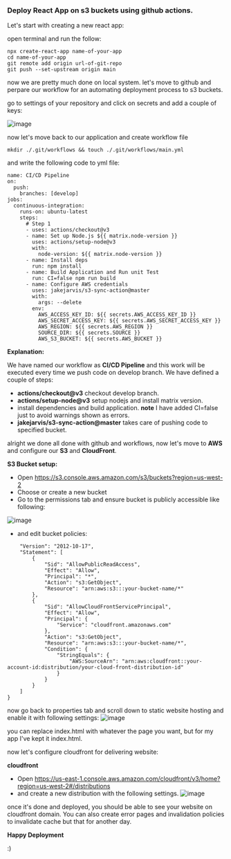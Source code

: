 ### Deploy React App on s3 buckets using github actions.

Let's start with creating a new react app:

open terminal and run the follow:
```
npx create-react-app name-of-your-app
cd name-of-your-app
git remote add origin url-of-git-repo
git push --set-upstream origin main
```

now we are pretty much done on local system.
let's move to github and perpare our workflow for an automating deployment process to s3 buckets.

go to settings of your repository and click on secrets and add a couple of keys:

![image](https://user-images.githubusercontent.com/2582649/193400089-f318efee-140a-43ec-be49-5af7e254ea64.png)

now let's move back to our application and create workflow file

`mkdir ./.git/workflows && touch ./.git/workflows/main.yml`

and write the following code to yml file:

```
name: CI/CD Pipeline
on:
  push:
    branches: [develop]
jobs:
  continuous-integration:
    runs-on: ubuntu-latest
    steps:
      # Step 1
      - uses: actions/checkout@v3
      - name: Set up Node.js ${{ matrix.node-version }}
        uses: actions/setup-node@v3
        with:
          node-version: ${{ matrix.node-version }}
      - name: Install deps
        run: npm install    
      - name: Build Application and Run unit Test
        run: CI=false npm run build
      - name: Configure AWS credentials
        uses: jakejarvis/s3-sync-action@master
        with:
          args: --delete
        env:
          AWS_ACCESS_KEY_ID: ${{ secrets.AWS_ACCESS_KEY_ID }}
          AWS_SECRET_ACCESS_KEY: ${{ secrets.AWS_SECRET_ACCESS_KEY }}
          AWS_REGION: ${{ secrets.AWS_REGION }}
          SOURCE_DIR: ${{ secrets.SOURCE }}
          AWS_S3_BUCKET: ${{ secrets.AWS_BUCKET }}
```

**Explanation:**

We have named our workflow as **CI/CD Pipeline** and this work will be executed every time we push code on develop branch.
We have defined a couple of steps:
- **actions/checkout@v3** checkout develop branch.
- **actions/setup-node@v3** setup nodejs and install matrix version.
- install dependencies and build application. **note** I have added CI=false just to avoid warnings shown as errors.
- **jakejarvis/s3-sync-action@master** takes care of pushing code to specified bucket.

alright we done all done with github and workflows, now let's move to **AWS** and configure our **S3** and **CloudFront**.

**S3 Bucket setup:**
- Open https://s3.console.aws.amazon.com/s3/buckets?region=us-west-2
- Choose or create a new bucket
- Go to the permissions tab and ensure bucket is publicly accessible like following:

![image](https://user-images.githubusercontent.com/2582649/193400120-29e87438-3159-4804-af7f-c3d012ab934e.png)

- and edit bucket policies:
```{
    "Version": "2012-10-17",
    "Statement": [
        {
            "Sid": "AllowPublicReadAccess",
            "Effect": "Allow",
            "Principal": "*",
            "Action": "s3:GetObject",
            "Resource": "arn:aws:s3:::your-bucket-name/*"
        },
        {
            "Sid": "AllowCloudFrontServicePrincipal",
            "Effect": "Allow",
            "Principal": {
                "Service": "cloudfront.amazonaws.com"
            },
            "Action": "s3:GetObject",
            "Resource": "arn:aws:s3:::your-bucket-name/*",
            "Condition": {
                "StringEquals": {
                    "AWS:SourceArn": "arn:aws:cloudfront::your-account-id:distribution/your-cloud-front-distribution-id"
                }
            }
        }
    ]
}
```
now go back to properties tab and scroll down to static website hosting and enable it with following settings:
![image](https://user-images.githubusercontent.com/2582649/193400137-7fa36c32-2ee9-4517-85a4-fb5e464c8bc3.png)

you can replace index.html with whatever the page you want, but for my app I've kept it index.html.

now let's configure cloudfront for delivering website:

**cloudfront**

- Open https://us-east-1.console.aws.amazon.com/cloudfront/v3/home?region=us-west-2#/distributions
- and create a new distribution with the following settings.
  ![image](https://user-images.githubusercontent.com/2582649/193400234-228a3a97-0cc7-4429-9667-d25857fa4424.png)

once it's done and deployed, you should be able to see your website on cloudfront domain. You can also create error pages and invalidation policies to invalidate cache but that for another day.

**Happy Deployment**

:)



